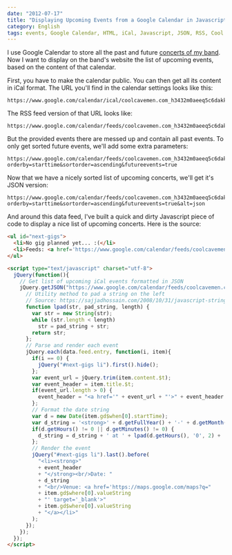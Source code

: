 ```yaml
---
date: "2012-07-17"
title: "Displaying Upcoming Events from a Google Calendar in Javascript"
category: English
tags: events, Google Calendar, HTML, iCal, Javascript, JSON, RSS, Cool Cavemen
---
```


I use Google Calendar to store all the past and future [concerts of my band](https://coolcavemen.com/concerts). Now I want to display on the band's website the list of upcoming events, based on the content of that calendar.

First, you have to make the calendar public. You can then get all its content in iCal format. The URL you'll find in the calendar settings looks like this:

  ```text
  https://www.google.com/calendar/ical/coolcavemen.com_h3432m0aeeq5c6dakki50giqeo%40group.calendar.google.com/public/basic.ics
  ```

The RSS feed version of that URL looks like:

```text
https://www.google.com/calendar/feeds/coolcavemen.com_h3432m0aeeq5c6dakki50giqeo%40group.calendar.google.com/public/full
```

But the provided events there are messed up and contain all past events. To only get sorted future events, we'll add some extra parameters:

```text
https://www.google.com/calendar/feeds/coolcavemen.com_h3432m0aeeq5c6dakki50giqeo%40group.calendar.google.com/public/full?orderby=starttime&sortorder=ascending&futureevents=true
```

Now that we have a nicely sorted list of upcoming concerts, we'll get it's JSON version:

```text
https://www.google.com/calendar/feeds/coolcavemen.com_h3432m0aeeq5c6dakki50giqeo%40group.calendar.google.com/public/full?orderby=starttime&sortorder=ascending&futureevents=true&alt=json
```

And around this data feed, I've built a quick and dirty Javascript piece of code to display a nice list of upcoming concerts. Here is the source:

```html
<ul id="next-gigs">
  <li>No gig planned yet... :(</li>
  <li>Feeds: <a href='https://www.google.com/calendar/feeds/coolcavemen.com_h3432m0aeeq5c6dakki50giqeo%40group.calendar.google.com/public/full?orderby=starttime&#038;sortorder=ascending&#038;futureevents=true'>RSS</a>, <a href='https://www.google.com/calendar/ical/coolcavemen.com_h3432m0aeeq5c6dakki50giqeo%40group.calendar.google.com/public/basic.ics'>iCal</a>.</li>
</ul>

<script type="text/javascript" charset="utf-8">
  jQuery(function(){
    // Get list of upcoming iCal events formatted in JSON
    jQuery.getJSON("https://www.google.com/calendar/feeds/coolcavemen.com_h3432m0aeeq5c6dakki50giqeo%40group.calendar.google.com/public/full?orderby=starttime&sortorder=ascending&futureevents=true&alt=json", function(data){
      // Utility method to pad a string on the left
      // Source: https://sajjadhossain.com/2008/10/31/javascript-string-trimming-and-padding/
      function lpad(str, pad_string, length) {
        var str = new String(str);
        while (str.length < length)
          str = pad_string + str;
        return str;
      };
      // Parse and render each event
      jQuery.each(data.feed.entry, function(i, item){
        if(i == 0) {
          jQuery("#next-gigs li").first().hide();
        };
        var event_url = jQuery.trim(item.content.$t);
        var event_header = item.title.$t;
        if(event_url.length > 0) {
          event_header = "<a href='" + event_url + "'>" + event_header + "</a>";
        };
        // Format the date string
        var d = new Date(item.gd$when[0].startTime);
        var d_string = '<strong>' + d.getFullYear() + '-' + d.getMonth() + '-' + d.getDate() + '</strong>';
        if(d.getHours() != 0 || d.getMinutes() != 0) {
          d_string = d_string + ' at ' + lpad(d.getHours(), '0', 2) + ':' + lpad(d.getMinutes(), '0', 2);
        };
        // Render the event
        jQuery("#next-gigs li").last().before(
          "<li><strong>"
          + event_header
          + "</strong><br/>Date: "
          + d_string
          + "<br/>Venue: <a href='https://maps.google.com/maps?q="
          + item.gd$where[0].valueString
          + "' target='_blank'>"
          + item.gd$where[0].valueString
          + "</a></li>"
        );
      });
    });
  });
</script>
```

